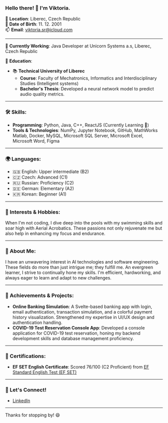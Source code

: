 ### Hello there! 👋 I'm Viktoria.

📍 **Location**: Liberec, Czech Republic  
🎂 **Date of Birth**: 11. 12. 2001  
📫 **Email**: [viktoria.sr@icloud.com](mailto:viktoria.sr@icloud.com)  

---

🔭 **Currently Working**: Java Developer at Unicorn Systems a.s, Liberec, Czech Republic  

🌱 **Education**:  
- 📚 **Technical University of Liberec**  
  - **Course**: Faculty of Mechatronics, Informatics and Interdisciplinary Studies (Intelligent systems)  
  - **Bachelor's Thesis**: Developed a neural network model to predict audio quality metrics.  

---

### 🛠 Skills:

- **Programming**: Python, Java, C++, ReactJS (Currently Learning 🌱)
- **Tools & Technologies**: NumPy, Jupyter Notebook, GitHub, MathWorks Matlab, Docker, MySQL, Microsoft SQL Server, Microsoft Excel, Microsoft Word, Figma

---

### 🌍 Languages:

- 🇬🇧 English: Upper intermediate (B2)
- 🇨🇿 Czech: Advanced (C1)
- 🇷🇺 Russian: Proficiency (C2)
- 🇩🇪 German: Elementary (A2)
- 🇰🇷 Korean: Beginner (A1)

---

### 🎯 Interests & Hobbies:

When I'm not coding, I dive deep into the pools with my swimming skills and soar high with Aerial Acrobatics. These passions not only rejuvenate me but also help in enhancing my focus and endurance. 

---

### 📖 About Me:

I have an unwavering interest in AI technologies and software engineering. These fields do more than just intrigue me; they fulfill me. An evergreen learner, I strive to continually hone my skills. I'm efficient, hardworking, and always eager to learn and adapt to new challenges.

---

### 🌟 Achievements & Projects:

- **Online Banking Simulation**: A Svelte-based banking app with login, email authentication, transaction simulation, and a colorful payment history visualization. Strengthened my expertise in UI/UX design and authentication handling.
- **COVID-19 Test Reservation Console App**: Developed a console application for COVID-19 test reservation, honing my backend development skills and database management proficiency.

---

### 🏅 Certifications:

- **EF SET English Certificate**: Scored 76/100 (C2 Proficient) from [EF Standard English Test (EF SET)](https://efset.org/cert/pB2sQ4)

---

### 📣 Let's Connect!

- [LinkedIn](https://www.linkedin.com/in/viktoriia-sergeeva-mothspaws/)

---

Thanks for stopping by! 😄
